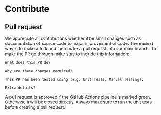 # Contribute

## Pull request

We appreciate all contributions whether it be small changes such as documentation of source code to major improvement of code. 
The easiest way is to make a fork and then make a pull request into our main branch. 
To make the PR go through make sure to include this information:

```
What does this PR do?

Why are these changes required?

This PR has been tested using (e.g. Unit Tests, Manual Testing):

Extra details?
```

A pull request is approved if the GitHub Actions pipeline is marked green. Otherwise it will be closed directly. Always make sure to run the unit tests before creating a pull request.